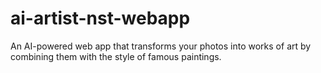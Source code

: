 # ai-artist-nst-webapp
An AI-powered web app that transforms your photos into works of art by combining them with the style of famous paintings.
